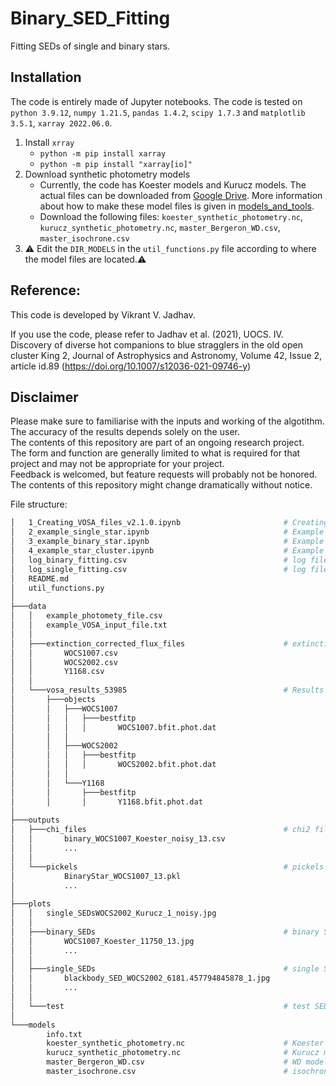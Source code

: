 # Binary_SED_Fitting
Fitting SEDs of single and binary stars.

## Installation
The code is entirely made of Jupyter notebooks. The code is tested on `python 3.9.12`, `numpy 1.21.5`, `pandas 1.4.2`, `scipy 1.7.3` and `matplotlib 3.5.1`, `xarray 2022.06.0`.
1. Install `xrray`
    - `python -m pip install xarray`
    - `python -m pip install "xarray[io]"`
2. Download synthetic photometry models
    - Currently, the code has Koester models and Kurucz models. The actual files can be downloaded from [Google Drive](https://drive.google.com/drive/folders/1UdpMiPVj-q91IpcmcLBmSXmYh_iDgwTq?usp=sharing). More information about how to make these model files is given in [models_and_tools](https://github.com/jikrant3/models_and_tools/).
    - Download the following files:
    `koester_synthetic_photometry.nc`, `kurucz_synthetic_photometry.nc`, `master_Bergeron_WD.csv`, `master_isochrone.csv`
3. :warning: Edit the `DIR_MODELS` in the `util_functions.py` file according to where the model files are located.:warning:

## Reference:
This code is developed by Vikrant V. Jadhav. 

If you use the code, please refer to Jadhav et al. (2021), UOCS. IV. Discovery of diverse hot companions to blue stragglers in the old open cluster King 2, Journal of Astrophysics and Astronomy, Volume 42, Issue 2, article id.89 (https://doi.org/10.1007/s12036-021-09746-y)

## Disclaimer
Please make sure to familiarise with the inputs and working of the algotithm. The accuracy of the results depends solely on the user. <br />
The contents of this repository are part of an ongoing research project. <br />
The form and function are generally limited to what is required for that project and may not be appropriate for your project. <br />
Feedback is welcomed, but feature requests will probably not be honored. <br />
The contents of this repository might change dramatically without notice. <br />

File structure:
``` bash
│   1_Creating_VOSA_files_v2.1.0.ipynb                       # Creating files compatible with VOSA 
│   2_example_single_star.ipynb                              # Example of single SED fitting and plotting
│   3_example_binary_star.ipynb                              # Example of double SED fitting and plotting
│   4_example_star_cluster.ipynb                             # Example of double SED fitting of multiple stars at once
│   log_binary_fitting.csv                                   # log file for binary fits
│   log_single_fitting.csv                                   # log file for single fits
│   README.md
│   util_functions.py
│
├───data
│   │   example_photomety_file.csv
│   │   example_VOSA_input_file.txt
│   │
│   ├───extinction_corrected_flux_files                      # extinction corrected flux for stars
│   │       WOCS1007.csv
│   │       WOCS2002.csv
│   │       Y1168.csv
│   │
│   └───vosa_results_53985                                   # Results of single fitting by VOSA
│       ├───objects
│       │   ├───WOCS1007
│       │   │   ├───bestfitp
│       │   │   │       WOCS1007.bfit.phot.dat
│       │   │
│       │   ├───WOCS2002
│       │   │   ├───bestfitp
│       │   │   │       WOCS2002.bfit.phot.dat
│       │   │
│       │   └───Y1168
│       │       ├───bestfitp
│       │       │       Y1168.bfit.phot.dat
│
├───outputs
│   ├───chi_files                                            # chi2 files of SEDs  
│   │       binary_WOCS1007_Koester_noisy_13.csv
│   │       ...
│   │
│   └───pickels                                              # pickels of SEDs fitted class objects   
│           BinaryStar_WOCS1007_13.pkl
│           ...
│
├───plots
│   │   single_SEDsWOCS2002_Kurucz_1_noisy.jpg
│   │
│   ├───binary_SEDs                                          # binary SED fits
│   │       WOCS1007_Koester_11750_13.jpg
│   │       ...
│   │
│   ├───single_SEDs                                          # single SED fits
│   │       blackbody_SED_WOCS2002_6181.457794845878_1.jpg
│   │       ...
│   │
│   └───test                                                 # test SED fits
│
└───models
        info.txt                
        koester_synthetic_photometry.nc                      # Koester model
        kurucz_synthetic_photometry.nc                       # Kurucz model
        master_Bergeron_WD.csv                               # WD models
        master_isochrone.csv                                 # isochrone
```
